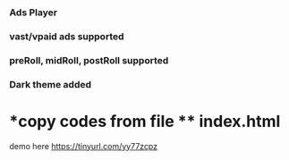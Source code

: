 ### Ads Player
### vast/vpaid ads supported
### preRoll, midRoll, postRoll supported
### Dark theme added

# *copy codes from file ** index.html
demo here https://tinyurl.com/yy77zcpz

